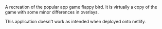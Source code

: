 A recreation of the popular app game flappy bird. It is virtually a copy of the game with some minor differences in overlays.

This application doesn't work as intended when deployed onto netlify. 
